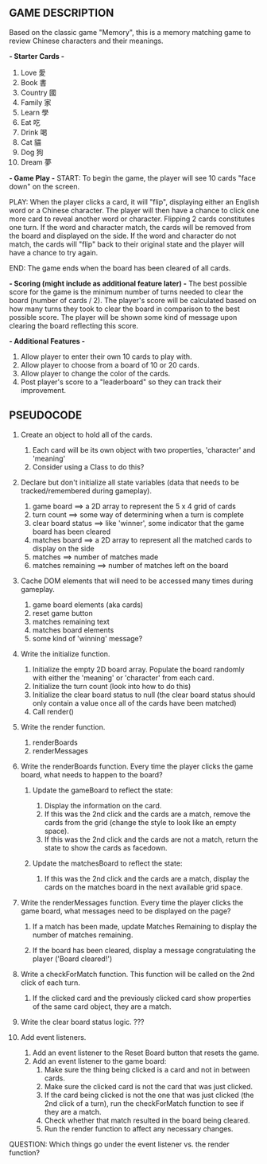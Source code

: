 ## GAME DESCRIPTION
Based on the classic game "Memory", this is a memory matching game to review Chinese characters and their meanings. 

**- Starter Cards -**
1. Love 愛
2. Book 書
3. Country 國
4. Family 家
5. Learn 學
6. Eat 吃
7. Drink 喝
8. Cat 貓
9. Dog 狗
10. Dream 夢 

**- Game Play -**
START: To begin the game, the player will see 10 cards "face down" on the screen. 

PLAY: When the player clicks a card, it will "flip", displaying either an English word or a Chinese character. The player will then have a chance to click one more card to reveal another word or character. Flipping 2 cards constitutes one turn. If the word and character match, the cards will be removed from the board and displayed on the side. If the word and character do not match, the cards will "flip" back to their original state and the player will have a chance to try again. 

END: The game ends when the board has been cleared of all cards.

**- Scoring (might include as additional feature later) -**
The best possible score for the game is the minimum number of turns needed to clear the board (number of cards / 2). The player's score will be calculated based on how many turns they took to clear the board in comparison to the best possible score. The player will be shown some kind of message upon clearing the board reflecting this score.

**- Additional Features -**
1. Allow player to enter their own 10 cards to play with.
2. Allow player to choose from a board of 10 or 20 cards.
3. Allow player to change the color of the cards.
4. Post player's score to a "leaderboard" so they can track their improvement.

## PSEUDOCODE

1. Create an object to hold all of the cards.
    1. Each card will be its own object with two properties, 'character' and 'meaning'
    2. Consider using a Class to do this?

2. Declare but don't initialize all state variables (data that needs to be tracked/remembered during gameplay).
    1. game board ==> a 2D array to represent the 5 x 4 grid of cards
    2. turn count ==> some way of determining when a turn is complete
    3. clear board status ==> like 'winner', some indicator that the game board has been cleared
    4. matches board ==> a 2D array to represent all the matched cards to display on the side
    5. matches ==> number of matches made
    6. matches remaining ==> number of matches left on the board

3. Cache DOM elements that will need to be accessed many times during gameplay.
    1. game board elements (aka cards)
    2. reset game button
    3. matches remaining text
    4. matches board elements
    5. some kind of 'winning' message?

4. Write the initialize function.
    1. Initialize the empty 2D board array. Populate the board randomly with either the 'meaning' or 'character' from each card.
    2. Initialize the turn count (look into how to do this)
    3. Initialize the clear board status to null (the clear board status should only contain a value once all of the cards have been matched)
    4. Call render()

5. Write the render function.
    1. renderBoards
    2. renderMessages

6. Write the renderBoards function. 
    Every time the player clicks the game board, what needs to happen to the board?

    1. Update the gameBoard to reflect the state:
        1. Display the information on the card.
        2. If this was the 2nd click and the cards are a match, remove the cards from the grid (change the style to look like an empty space).
        3. If this was the 2nd click and the cards are not a match, return the state to show the cards as facedown.

    2. Update the matchesBoard to reflect the state:
        1. If this was the 2nd click and the cards are a match, display the cards on the matches board in the next available grid space.

7. Write the renderMessages function. 
    Every time the player clicks the game board, what messages need to be displayed on the page?
    
    1. If a match has been made, update Matches Remaining to display the number of matches remaining.

    2. If the board has been cleared, display a message congratulating the player ('Board cleared!')

8. Write a checkForMatch function.
    This function will be called on the 2nd click of each turn. 
    1. If the clicked card and the previously clicked card show properties of the same card object, they are a match.

9. Write the clear board status logic.
    ???

10. Add event listeners.
    1. Add an event listener to the Reset Board button that resets the game.
    2. Add an event listener to the game board:
        1. Make sure the thing being clicked is a card and not in between cards.
        2. Make sure the clicked card is not the card that was just clicked.
        3. If the card being clicked is not the one that was just clicked (the 2nd click of a turn), run the checkForMatch function to see if they are a match.
        4. Check whether that match resulted in the board being cleared.
        5. Run the render function to affect any necessary changes.

QUESTION: Which things go under the event listener vs. the render function?